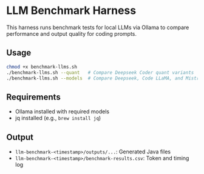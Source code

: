 # LLM Benchmark Harness

This harness runs benchmark tests for local LLMs via Ollama to compare performance and output quality for coding prompts.

## Usage

```bash
chmod +x benchmark-llms.sh
./benchmark-llms.sh --quant   # Compare Deepseek Coder quant variants
./benchmark-llms.sh --models  # Compare Deepseek, Code LLaMA, and Mistral
```

## Requirements

- Ollama installed with required models
- jq installed (e.g., `brew install jq`)

## Output

- `llm-benchmark-<timestamp>/outputs/...`: Generated Java files
- `llm-benchmark-<timestamp>/benchmark-results.csv`: Token and timing log
